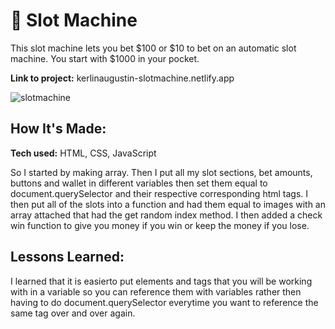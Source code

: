 # 🎰 Slot Machine

This slot machine lets you bet $100 or $10 to bet on an automatic slot machine. You start with $1000 in your pocket.

**Link to project:** kerlinaugustin-slotmachine.netlify.app

![slotmachine](https://user-images.githubusercontent.com/102834611/168728708-dd2255d4-4e4d-4a5c-a2d2-c8fe348a941e.gif)

## How It's Made:

**Tech used:** HTML, CSS, JavaScript

So I started by making array. Then I put all my slot sections, bet amounts, buttons and wallet in different variables then set them equal to document.querySelector and their respective corresponding html tags. I then put all of the slots into a function and had them equal to images with an array attached that had the get random index method. I then added a check win function to give you money if you win or keep the money if you lose.

## Lessons Learned:

I learned that it is easierto put elements and tags that you will be working with in a variable so you can reference them with variables rather then having to do document.querySelector everytime you want to reference the same tag over and over again.
